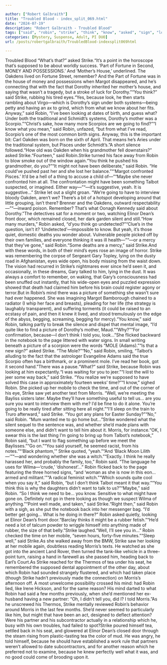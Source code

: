 ```yaml
---

author: ["Robert Galbraith"]
title: "Troubled Blood - index_split_069.html"
date: "2024-07-19"
description: "Robert Galbraith - Troubled Blood"
tags: ["said", "robin", "strike", "think", "know", "asked", "sign", "looking", "might", "back", "morris", "well", "mother", "dorothy", "going", "could", "something", "talbot", "go", "mind", "eye", "want", "made", "supposed", "fortune"]
categories: [Mystery, Suspense, Adult, PI DUO]
url: /posts/robertgalbraith/TroubledBlood-indexsplit069html

---
```



Troubled Blood
“What’s that?” asked Strike.“It’s a point in the horoscope that’s supposed to be about worldly success. ‘Part of Fortune in Second, MONEY AND POSSESSIONS.’ And ‘Mother’s House,’ underlined. The Oakdens lived on Fortune Street, remember? And the Part of Fortune was in the house of money and possessions when Margot disappeared, and he’s connecting that with the fact that Dorothy inherited her mother’s house, and saying that wasn’t a tragedy, but a stroke of luck for Dorothy.”“You think?” said Strike, rubbing his tired eyes.“Yes, because look, he then starts rambling about Virgo—which is Dorothy’s sign under both systems—being petty and having an ax to grind, which from what we know about her fits. Anyway,” said Robin, “I’ve been looking at dates of birth, and guess what? Under both the traditional and Schmidt’s systems, Dorothy’s mother was a Scorpio.”“Christ’s sake, how many more Scorpios are we going to find?”“I know what you mean,” said Robin, unfazed, “but from what I’ve read, Scorpio’s one of the most common birth signs. Anyway, this is the important bit: Carl Oakden was born on the sixth of April. That means he’s Aries under the traditional system, but Pisces under Schmidt’s.”A short silence followed.“How old was Oakden when his grandmother fell downstairs?” asked Strike.“Fourteen,” said Robin.Strike turned his face away from Robin to blow smoke out of the window again.“You think he pushed his grandmother, do you?”“It might not have been deliberate,” said Robin. “He could’ve pushed past her and she lost her balance.”“‘Margot confronted Pisces.’ It’d be a hell of a thing to accuse a child of—”“Maybe she never confronted him at all. The confrontation might have been something Talbot suspected, or imagined. Either way—”“—it’s suggestive, yeah. It is suggestive…” Strike let out a slight groan. “We’re going to have to interview bloody Oakden, aren’t we? There’s a bit of a hotspot developing around that little grouping, isn’t there? Brenner and the Oakdens, outward respectability—”“—inward poison. Remember? That’s what Oonagh Kennedy said about Dorothy.”The detectives sat for a moment or two, watching Elinor Dean’s front door, which remained closed, her dark garden silent and still.“How many murders,” Robin asked, “d’you think go undetected?”“Clue’s in the question, isn’t it? ‘Undetected’—impossible to know. But yeah, it’s those quiet, domestic deaths you wonder about. Vulnerable people picked off by their own families, and everyone thinking it was ill health—”“—or a mercy that they’ve gone,” said Robin.“Some deaths are a mercy,” said Strike.And with these words, in both of their mind’s eyes rose an image of horror. Strike was remembering the corpse of Sergeant Gary Topley, lying on the dusty road in Afghanistan, eyes wide open, his body missing from the waist down. The vision had recurred in Strike’s nightmares ever since he’d seen it, and occasionally, in these dreams, Gary talked to him, lying in the dust. It was always a comfort to remember, on waking, that Gary’s consciousness had been snuffed out instantly, that his wide-open eyes and puzzled expression showed that death had claimed him before his brain could register agony or terror.But in Robin’s mind there was a picture of something she wasn’t sure had ever happened. She was imagining Margot Bamborough chained to a radiator (I whip her face and breasts), pleading for her life (the strategy is laughably transparent), and suffering torments (it could be raised to an ecstasy of pain, and then it knew it lived, and stood tremulously on the edge of the abyss, begging, screaming, begging for mercy).“You know,” said Robin, talking partly to break the silence and dispel that mental image, “I’d quite like to find a picture of Dorothy’s mother, Maud.”“Why?”“For confirmation, because—I don’t think I told you, look…”She flicked backward in the notebook to the page littered with water signs. In small writing beneath a picture of a scorpion were the words “MOLE (Adams).”“Is that a new sign?” asked Strike. “The Mole?”“No,” said Robin, smiling, “Talbot’s alluding to the fact that the astrologer Evangeline Adams said the true Scorpio often has a birthmark, or a prominent mole. I’ve read her book, got it second hand.”There was a pause.“What?” said Strike, because Robin was looking at him expectantly.“I was waiting for you to jeer.”“I lost the will to jeer some way back,” said Strike. “You realize we’re supposed to have solved this case in approximately fourteen weeks’ time?”“I know,” sighed Robin. She picked up her mobile to check the time, and out of the corner of his eye, Strike saw yet another text from Morris. “Well, we’re meeting the Bayliss sisters later. Maybe they’ll have something useful to tell us… are you sure you want to interview them with me? I’d be fine to do it alone. You’re going to be really tired after sitting here all night.”“I’ll sleep on the train to Truro afterward,” said Strike. “You got any plans for Easter Sunday?”“No,” said Robin. “Mum wanted me to go home but…”Strike wondered what the silent sequel to the sentence was, and whether she’d made plans with someone else, and didn’t want to tell him about it. Morris, for instance.“OK, I swear this is the last thing I’m going to bring up from Talbot’s notebook,” Robin said, “but I want to flag something up before we meet the Baylisses.”“Go on.”“You said yourself, he seemed racist, from his notes.”“‘Black phantom,’” Strike quoted, “yeah.”“And ‘Black Moon Lilith—’”“—and wondering whether she was a witch.”“Exactly. I think he really harassed her, and probably the family, too,” Robin said. “The language he uses for Wilma—‘crude,’ ‘dishonest’…” Robin flicked back to the page featuring the three horned signs, “and ‘woman as she is now in this eon… armed and militant.’”“A radical feminist witch.”“Which sounds quite cool when you say it,” said Robin, “but I don’t think Talbot meant it that way.”“You think this is why the daughters didn’t want to talk to us?”“Maybe,” said Robin. “So I think we need to be… you know. Sensitive to what might have gone on. Definitely not go in there looking as though we suspect Wilma of anything.”“Point well made, and taken,” said Strike.“Right then,” said Robin with a sigh, as she put the notebook back into her messenger bag. “I’d better get going… What is he doing in there?” Robin asked quietly, looking at Elinor Dean’s front door.“Barclay thinks it might be a rubber fetish.”“He’d need a lot of talcum powder to wriggle himself into anything made of rubber, the size of that belly.”Strike laughed.“Well, I’ll see you in…” Robin checked the time on her mobile, “seven hours, forty-five minutes.”“Sleep well,” said Strike.As she walked away from the BMW, Strike saw her looking at her mobile again, doubtless reading Morris’s texts. He watched as she got into the ancient Land Rover, then turned the tank-like vehicle in a three-point turn, raising a hand in farewell as she passed him, heading back to Earl’s Court.As Strike reached for the Thermos of tea under his seat, he remembered the supposed dental appointment of the other day, about which Robin had sounded strangely flustered, and which had taken place (though Strike hadn’t previously made the connection) on Morris’s afternoon off. A most unwelcome possibility crossed his mind: had Robin lied, like Irene Hickson, and for the same reason? His mind darted to what Robin had said a few months previously, when she’d mentioned her ex-husband having a new partner: “Oh, I didn’t tell you, did I? I told Morris.”As he unscrewed his Thermos, Strike mentally reviewed Robin’s behavior around Morris in the last few months. She’d never seemed to particularly like him, but might that have been an act, designed to deflect attention? Were his partner and his subcontractor actually in a relationship which he, busy with his own troubles, had failed to spot?Strike poured himself tea, settled back in his seat, and glowered at Elinor Dean’s closed door through the steam rising from plastic-tasting tea the color of mud. He was angry, he told himself, because he should have established a work rule that partners weren’t allowed to date subcontractors, and for another reason which he preferred not to examine, because he knew perfectly well what it was, and no good could come of brooding upon it.
